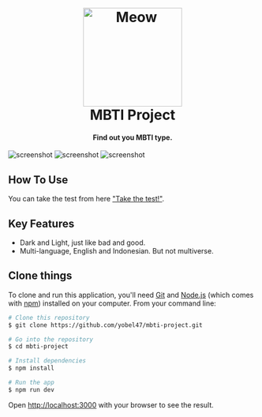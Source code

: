 
<h1 align="center">
  <br>
  <a href="http://kurobell.my.id"><img src="https://raw.githubusercontent.com/yobel47/mbti-project/main/public/favicon.ico" alt="Meow" width="200"></a>
  <br>
  MBTI Project
  <br>
</h1>

<h4 align="center">Find out you MBTI type.</h4>

![screenshot](https://res.cloudinary.com/dmjn3tspi/image/upload/v1722165890/mbti-project/bw-1_cb95vs.png)
![screenshot](https://res.cloudinary.com/dmjn3tspi/image/upload/v1722165890/mbti-project/bw-2_k2meji.png)
![screenshot](https://res.cloudinary.com/dmjn3tspi/image/upload/v1722165891/mbti-project/bw-3_bshaff.png)

## How To Use

You can take the test from here ["Take the test!"](https://kurobell.my.id).

## Key Features

* Dark and Light, just like bad and good.
* Multi-language, English and Indonesian. But not multiverse.

## Clone things

To clone and run this application, you'll need [Git](https://git-scm.com) and [Node.js](https://nodejs.org/en/download/) (which comes with [npm](http://npmjs.com)) installed on your computer. From your command line:

```bash
# Clone this repository
$ git clone https://github.com/yobel47/mbti-project.git

# Go into the repository
$ cd mbti-project

# Install dependencies
$ npm install

# Run the app
$ npm run dev
```

Open [http://localhost:3000](http://localhost:3000) with your browser to see the result.
